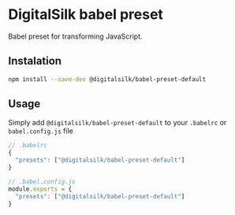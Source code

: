 # DigitalSilk babel preset

Babel preset for transforming JavaScript.

## Instalation

```sh
npm install --save-dev @digitalsilk/babel-preset-default
```

## Usage

Simply add `@digitalsilk/babel-preset-default` to your `.babelrc` or `babel.config.js` file

```js
// .babelrc
{
  "presets": ["@digitalsilk/babel-preset-default"]
}
```

```js
// .babel.config.js
module.exports = {
  "presets": ["@digitalsilk/babel-preset-default"]
}
```
